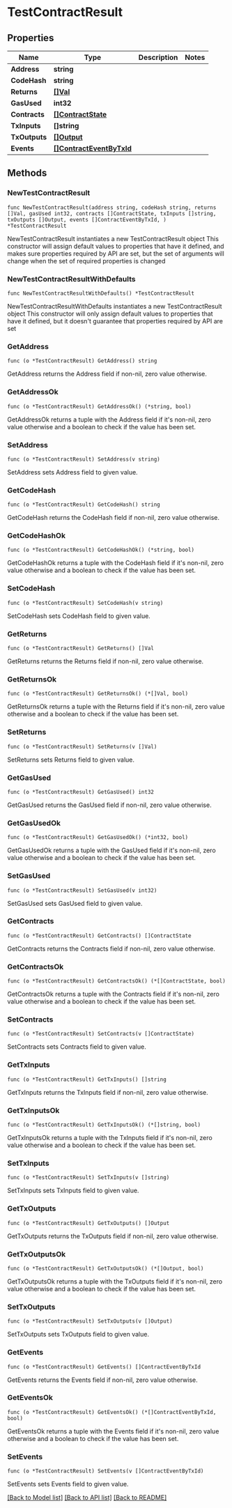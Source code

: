 # TestContractResult

## Properties

Name | Type | Description | Notes
------------ | ------------- | ------------- | -------------
**Address** | **string** |  | 
**CodeHash** | **string** |  | 
**Returns** | [**[]Val**](Val.md) |  | 
**GasUsed** | **int32** |  | 
**Contracts** | [**[]ContractState**](ContractState.md) |  | 
**TxInputs** | **[]string** |  | 
**TxOutputs** | [**[]Output**](Output.md) |  | 
**Events** | [**[]ContractEventByTxId**](ContractEventByTxId.md) |  | 

## Methods

### NewTestContractResult

`func NewTestContractResult(address string, codeHash string, returns []Val, gasUsed int32, contracts []ContractState, txInputs []string, txOutputs []Output, events []ContractEventByTxId, ) *TestContractResult`

NewTestContractResult instantiates a new TestContractResult object
This constructor will assign default values to properties that have it defined,
and makes sure properties required by API are set, but the set of arguments
will change when the set of required properties is changed

### NewTestContractResultWithDefaults

`func NewTestContractResultWithDefaults() *TestContractResult`

NewTestContractResultWithDefaults instantiates a new TestContractResult object
This constructor will only assign default values to properties that have it defined,
but it doesn't guarantee that properties required by API are set

### GetAddress

`func (o *TestContractResult) GetAddress() string`

GetAddress returns the Address field if non-nil, zero value otherwise.

### GetAddressOk

`func (o *TestContractResult) GetAddressOk() (*string, bool)`

GetAddressOk returns a tuple with the Address field if it's non-nil, zero value otherwise
and a boolean to check if the value has been set.

### SetAddress

`func (o *TestContractResult) SetAddress(v string)`

SetAddress sets Address field to given value.


### GetCodeHash

`func (o *TestContractResult) GetCodeHash() string`

GetCodeHash returns the CodeHash field if non-nil, zero value otherwise.

### GetCodeHashOk

`func (o *TestContractResult) GetCodeHashOk() (*string, bool)`

GetCodeHashOk returns a tuple with the CodeHash field if it's non-nil, zero value otherwise
and a boolean to check if the value has been set.

### SetCodeHash

`func (o *TestContractResult) SetCodeHash(v string)`

SetCodeHash sets CodeHash field to given value.


### GetReturns

`func (o *TestContractResult) GetReturns() []Val`

GetReturns returns the Returns field if non-nil, zero value otherwise.

### GetReturnsOk

`func (o *TestContractResult) GetReturnsOk() (*[]Val, bool)`

GetReturnsOk returns a tuple with the Returns field if it's non-nil, zero value otherwise
and a boolean to check if the value has been set.

### SetReturns

`func (o *TestContractResult) SetReturns(v []Val)`

SetReturns sets Returns field to given value.


### GetGasUsed

`func (o *TestContractResult) GetGasUsed() int32`

GetGasUsed returns the GasUsed field if non-nil, zero value otherwise.

### GetGasUsedOk

`func (o *TestContractResult) GetGasUsedOk() (*int32, bool)`

GetGasUsedOk returns a tuple with the GasUsed field if it's non-nil, zero value otherwise
and a boolean to check if the value has been set.

### SetGasUsed

`func (o *TestContractResult) SetGasUsed(v int32)`

SetGasUsed sets GasUsed field to given value.


### GetContracts

`func (o *TestContractResult) GetContracts() []ContractState`

GetContracts returns the Contracts field if non-nil, zero value otherwise.

### GetContractsOk

`func (o *TestContractResult) GetContractsOk() (*[]ContractState, bool)`

GetContractsOk returns a tuple with the Contracts field if it's non-nil, zero value otherwise
and a boolean to check if the value has been set.

### SetContracts

`func (o *TestContractResult) SetContracts(v []ContractState)`

SetContracts sets Contracts field to given value.


### GetTxInputs

`func (o *TestContractResult) GetTxInputs() []string`

GetTxInputs returns the TxInputs field if non-nil, zero value otherwise.

### GetTxInputsOk

`func (o *TestContractResult) GetTxInputsOk() (*[]string, bool)`

GetTxInputsOk returns a tuple with the TxInputs field if it's non-nil, zero value otherwise
and a boolean to check if the value has been set.

### SetTxInputs

`func (o *TestContractResult) SetTxInputs(v []string)`

SetTxInputs sets TxInputs field to given value.


### GetTxOutputs

`func (o *TestContractResult) GetTxOutputs() []Output`

GetTxOutputs returns the TxOutputs field if non-nil, zero value otherwise.

### GetTxOutputsOk

`func (o *TestContractResult) GetTxOutputsOk() (*[]Output, bool)`

GetTxOutputsOk returns a tuple with the TxOutputs field if it's non-nil, zero value otherwise
and a boolean to check if the value has been set.

### SetTxOutputs

`func (o *TestContractResult) SetTxOutputs(v []Output)`

SetTxOutputs sets TxOutputs field to given value.


### GetEvents

`func (o *TestContractResult) GetEvents() []ContractEventByTxId`

GetEvents returns the Events field if non-nil, zero value otherwise.

### GetEventsOk

`func (o *TestContractResult) GetEventsOk() (*[]ContractEventByTxId, bool)`

GetEventsOk returns a tuple with the Events field if it's non-nil, zero value otherwise
and a boolean to check if the value has been set.

### SetEvents

`func (o *TestContractResult) SetEvents(v []ContractEventByTxId)`

SetEvents sets Events field to given value.



[[Back to Model list]](../README.md#documentation-for-models) [[Back to API list]](../README.md#documentation-for-api-endpoints) [[Back to README]](../README.md)


